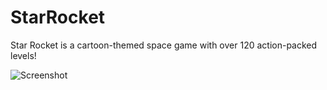 StarRocket
==========

Star Rocket is a cartoon-themed space game with over 120 action-packed levels!

![Screenshot](http://www.michaelfogleman.com/static/img/star-rocket3.png)
